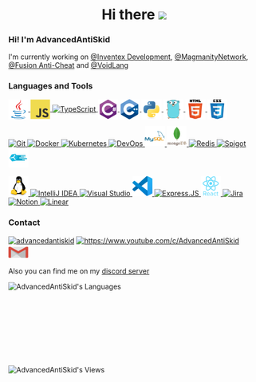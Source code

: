 <h1 align="center">Hi there <img src="https://media.giphy.com/media/hvRJCLFzcasrR4ia7z/giphy.gif" width="25px"></h1>

### Hi! I'm AdvancedAntiSkid

I'm currently working on [@Inventex Development](https://inventex.dev), [@MagmanityNetwork](https://github.com/Magmanity), [@Fusion Anti-Cheat](https://fusion.ac) and [@VoidLang](https://github.com/voidlang/void)

### Languages and Tools

<a href="https://www.java.com/" target="_blank"> <img src="https://raw.githubusercontent.com/devicons/devicon/master/icons/java/java-original.svg" alt="Java" width="40" height="40" align="center"/> </a>
<a href="https://www.javascript.com/" target="_blank"> <img src="https://raw.githubusercontent.com/devicons/devicon/master/icons/javascript/javascript-original.svg" alt="JavaScript" width="40" height="40" align="center"/> </a>
<a href="https://www.typescriptlang.org/" target="_blank"> <img src="https://cdn.worldvectorlogo.com/logos/typescript.svg" alt="TypeScript" width="40" height="40" align="center"/> </a>
<a href="https://www.w3schools.com/cs/" target="_blank"> <img src="https://raw.githubusercontent.com/devicons/devicon/master/icons/csharp/csharp-original.svg" alt="C#" width="40" height="40" align="center"/> </a>
<a href="https://www.w3schools.com/cpp/" target="_blank"> <img src="https://raw.githubusercontent.com/devicons/devicon/master/icons/cplusplus/cplusplus-original.svg" alt="C++" width="40" height="40" align="center"/> </a>
<a href="https://www.python.org/" target="_blank"> <img src="https://raw.githubusercontent.com/devicons/devicon/master/icons/python/python-original.svg" alt="Python" width="40" height="40" align="center"/> </a>
<a href="https://golang.org/" target="_blank"> <img src="https://raw.githubusercontent.com/devicons/devicon/master/icons/go/go-original.svg" alt="Go" width="40" height="40" align="center"/> </a>
<a href="https://www.w3.org/html/" target="_blank"> <img src="https://raw.githubusercontent.com/devicons/devicon/master/icons/html5/html5-original-wordmark.svg" alt="Html5" width="40" height="40" align="center"/> </a>
<a href="https://www.w3schools.com/css/" target="_blank"> <img src="https://raw.githubusercontent.com/devicons/devicon/master/icons/css3/css3-original-wordmark.svg" alt="Css3" width="40" height="40" align="center"/> </a>

<a href="https://git-scm.com/" target="_blank" rel="noreferrer"> <img src="https://www.vectorlogo.zone/logos/git-scm/git-scm-icon.svg" alt="Git" width="40" height="40"/> </a>
<a href="https://www.docker.com/" target="_blank"> <img src="https://www.svgrepo.com/show/331370/docker.svg" alt="Docker" width="40" height="40"/> </a>
<a href="https://kubernetes.io/" target="_blank"> <img src="https://www.vectorlogo.zone/logos/kubernetes/kubernetes-icon.svg" alt="Kubernetes" width="40" height="40"/> </a>
<a href="https://en.wikipedia.org/wiki/DevOps" target="_blank"> <img src="https://cdn.worldvectorlogo.com/logos/devops-2.svg" alt="DevOps" width="40" height="40"/> </a>
<a href="https://www.mysql.com/" target="_blank"> <img src="https://raw.githubusercontent.com/devicons/devicon/master/icons/mysql/mysql-original-wordmark.svg" alt="MySQL" width="40" height="40"/> </a>
<a href="https://www.mongodb.com/" target="_blank"> <img src="https://raw.githubusercontent.com/devicons/devicon/master/icons/mongodb/mongodb-original-wordmark.svg" alt="MongoDB" width="40" height="40"/> </a>
<a href="https://redis.io/" target="_blank"> <img src="https://www.svgrepo.com/show/303460/redis-logo.svg" alt="Redis" width="40" height="40"/> </a>
<a href="https://spigotmc.org/" target="_blank"> <img src="https://static.spigotmc.org/img/spigot.png" alt="Spigot" width="40" height="40"/> </a>
<a href="https://papermc.io/software/velocity" target="_blank"> <img src="https://raw.githubusercontent.com/VelocityPowered/Branding/master/logo-without-wordmark/velocity-blue.svg" alt="Velocity" width="40" height="40"/> </a>

<a href="https://www.linux.org/" target="_blank"> <img src="https://raw.githubusercontent.com/devicons/devicon/master/icons/linux/linux-original.svg" alt="Linux" width="40" height="40"/> </a>
<a href="https://www.jetbrains.com/idea/" target="_blank"> <img src="https://resources.jetbrains.com/storage/products/intellij-idea/img/meta/intellij-idea_logo_300x300.png" alt="IntelliJ IDEA" width="40" height="40"/> </a>
<a href="https://visualstudio.microsoft.com/" target="_blank"> <img src="https://upload.wikimedia.org/wikipedia/commons/thumb/c/cd/Visual_Studio_2017_Logo.svg/1200px-Visual_Studio_2017_Logo.svg.png" alt="Visual Studio" width="40" height="40"/> </a>
<a href="https://visualstudio.microsoft.com/" target="_blank"> <img src="https://raw.githubusercontent.com/devicons/devicon/master/icons/vscode/vscode-original.svg" alt="Visual Studio Code" width="40" height="40"/> </a>
<a href="https://expressjs.com/" target="_blank"> <img src="https://upload.vectorlogo.zone/logos/expressjs/images/a1b5cb1f-dae7-4971-ab5b-68efce751b0f.svg" alt="Express.JS" width="40" height="40"/> </a>
<a href="https://react.dev/" target="_blank"> <img src="https://raw.githubusercontent.com/devicons/devicon/master/icons/react/react-original-wordmark.svg" alt="React" width="40" height="40"/> </a>
<a href="https://www.atlassian.com/software/jira/" target="_blank"> <img src="https://wac-cdn.atlassian.com/dam/jcr:fa01756d-6dcc-45d1-83ab-696fbfeb074f/Jira-icon-blue.svg?cdnVersion=1450" alt="Jira" width="40" height="40"/> </a>
<a href="https://www.notion.so/" target="_blank"> <img src="https://cdn.worldvectorlogo.com/logos/notion-2.svg" alt="Notion" width="40" height="40"/> </a>
<a href="https://linear.app/" target="_blank"> <img src="https://asset.brandfetch.io/iduDa181eM/id0tTqetsg.svg" alt="Linear" width="40" height="40"/> </a>

### Contact

<a href="https://discord.com" target="_blank"><img align="center" src="https://raw.githubusercontent.com/rahuldkjain/github-profile-readme-generator/master/src/images/icons/Social/discord.svg" alt="advancedantiskid" height="30" width="40" /></a>
<a href="https://www.youtube.com/c/AdvancedAntiSkid" target="_blank"><img align="center" src="https://raw.githubusercontent.com/rahuldkjain/github-profile-readme-generator/master/src/images/icons/Social/youtube.svg" alt="https://www.youtube.com/c/AdvancedAntiSkid" height="30" width="40" /></a>
<a href="mailto: advancedantiskid@gmail.com" target="_blank"><img align="center" src="https://raw.githubusercontent.com/AdvancedAntiSkid/AdvancedAntiSkid/main/gmail-solid.svg" alt="advancedantiskid@gmail.com" height="30" width="40" /></a>

Also you can find me on my [discord server](https://dc.inventex.dev)

<p><img align="left" src="https://github-readme-stats-six-puce.vercel.app/api/top-langs?username=AdvancedAntiSkid&show_icons=true&theme=dark&locale=en&layout=compact&count_private=true&langs_count=11" alt="AdvancedAntiSkid's Languages"/></p>

<br>
<br>
<br>
<br>
<br>
<br>
<br>
<br>
<br>

<p align="left"> <img src="https://komarev.com/ghpvc/?username=AdvancedAntiSkid&label=Views&color=038cfc&style=flat" alt="AdvancedAntiSkid's Views"/> </p>
